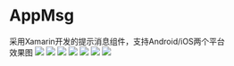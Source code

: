 # AppMsg
采用Xamarin开发的提示消息组件，支持Android/iOS两个平台<br/>
效果图
<img src="https://github.com/wnf0000/AppMsg/blob/master/%E6%88%AA%E5%9B%BE/QQ%E6%88%AA%E5%9B%BE20140527205823.png"/>
<img src="https://github.com/wnf0000/AppMsg/blob/master/%E6%88%AA%E5%9B%BE/QQ%E6%88%AA%E5%9B%BE20140527205831.png"/>
<img src="https://github.com/wnf0000/AppMsg/blob/master/%E6%88%AA%E5%9B%BE/QQ%E6%88%AA%E5%9B%BE20140527205952.png"/>
<img src="https://github.com/wnf0000/AppMsg/blob/master/%E6%88%AA%E5%9B%BE/iOS%20Simulator%20Screen%20Shot%202015%E5%B9%B48%E6%9C%889%E6%97%A5%20%E4%B8%8B%E5%8D%882.40.38.png"/>
<img src="https://github.com/wnf0000/AppMsg/blob/master/%E6%88%AA%E5%9B%BE/iOS%20Simulator%20Screen%20Shot%202015%E5%B9%B48%E6%9C%889%E6%97%A5%20%E4%B8%8B%E5%8D%882.40.58.png"/>
<img src="https://github.com/wnf0000/AppMsg/blob/master/%E6%88%AA%E5%9B%BE/iOS%20Simulator%20Screen%20Shot%202015%E5%B9%B48%E6%9C%889%E6%97%A5%20%E4%B8%8B%E5%8D%882.41.05.png"/>
<img src="https://github.com/wnf0000/AppMsg/blob/master/%E6%88%AA%E5%9B%BE/iOS%20Simulator%20Screen%20Shot%202015%E5%B9%B48%E6%9C%889%E6%97%A5%20%E4%B8%8B%E5%8D%882.41.11.png"/>
